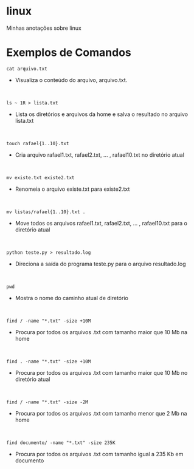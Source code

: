 # linux
Minhas anotações sobre linux


# Exemplos de Comandos
```
cat arquivo.txt
```
- Visualiza o conteúdo do arquivo, arquivo.txt.
<br>

```
ls ~ 1R > lista.txt
```
- Lista os diretórios e arquivos da home e salva o resultado no arquivo lista.txt
<br>

```
touch rafael{1..10}.txt
```
- Cria arquivo rafael1.txt, rafael2.txt, ... , rafael10.txt no diretório atual
<br>

```
mv existe.txt existe2.txt
```
- Renomeia o arquivo existe.txt para existe2.txt
<br>

```
mv listas/rafael{1..10}.txt .
```
- Move todos os arquivos rafael1.txt, rafael2.txt, ... , rafael10.txt para o diretório atual
<br>

```
python teste.py > resultado.log
```
- Direciona a saída do programa teste.py para o arquivo resultado.log
<br>

```
pwd
```
- Mostra o nome do caminho atual de diretório
<br>

```
find / -name "*.txt" -size +10M
```
- Procura por todos os arquivos .txt com tamanho maior que 10 Mb na home
<br>

```
find . -name "*.txt" -size +10M
```
- Procura por todos os arquivos .txt com tamanho maior que 10 Mb no diretório atual
<br>

```
find / -name "*.txt" -size -2M
```
- Procura por todos os arquivos .txt com tamanho menor que 2 Mb na home
<br>

```
find documento/ -name "*.txt" -size 235K
```
- Procura por todos os arquivos .txt com tamanho igual a 235 Kb em documento
<br>
